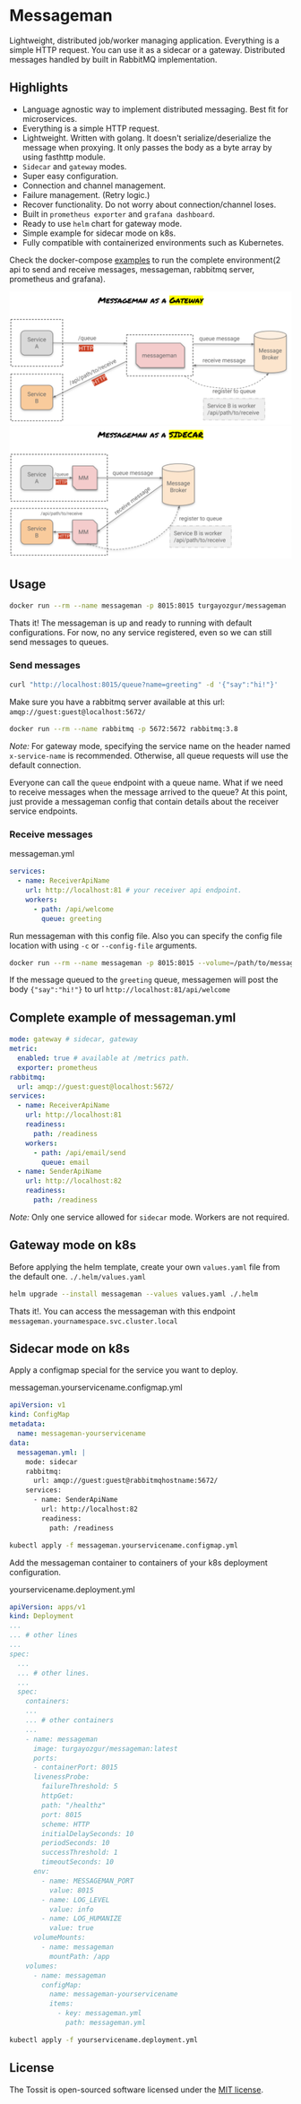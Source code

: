 # Messageman

Lightweight, distributed job/worker managing application. Everything is a simple HTTP request. You can use it as a sidecar or a gateway. Distributed messages handled by built in RabbitMQ implementation.

## Highlights

* Language agnostic way to implement distributed messaging. Best fit for microservices.
* Everything is a simple HTTP request.
* Lightweight. Written with golang. It doesn't serialize/deserialize the message when proxying. It only passes the body as a byte array by using fasthttp module.
* `Sidecar` and `gateway` modes.
* Super easy configuration.
* Connection and channel management.
* Failure management. (Retry logic.)
* Recover functionality. Do not worry about connection/channel loses.
* Built in `prometheus exporter` and `grafana dashboard`.
* Ready to use `helm` chart for gateway mode.
* Simple example for sidecar mode on k8s.
* Fully compatible with containerized environments such as Kubernetes.

Check the docker-compose [examples](examples/README.md) to run the complete environment(2 api to send and receive messages, messageman, rabbitmq server, prometheus and grafana).

![examples](docs/img/messageman-gateway.svg)
![examples](docs/img/messageman-sidecar.svg)

## Usage

```bash
docker run --rm --name messageman -p 8015:8015 turgayozgur/messageman
```

Thats it! The messageman is up and ready to running with default configurations. For now, no any service registered, even so we can still send messages to queues.

### Send messages

```bash
curl "http://localhost:8015/queue?name=greeting" -d '{"say":"hi!"}'
```

Make sure you have a rabbitmq server available at this url: `amqp://guest:guest@localhost:5672/`
```bash
docker run --rm --name rabbitmq -p 5672:5672 rabbitmq:3.8
```

*Note:* For gateway mode, specifying the service name on the header named `x-service-name` is recommended. Otherwise, all queue requests will use the default connection.

Everyone can call the `queue` endpoint with a queue name. What if we need to receive messages when the message arrived to the queue? At this point, just provide a messageman config that contain details about the receiver service endpoints.

### Receive messages

messageman.yml
```yaml
services:
  - name: ReceiverApiName
    url: http://localhost:81 # your receiver api endpoint.
    workers:
      - path: /api/welcome
        queue: greeting
```

Run messageman with this config file. Also you can specify the config file location with using `-c` or `--config-file` arguments.

```bash
docker run --rm --name messageman -p 8015:8015 --volume=/path/to/messageman.yml:/app/messageman.yml turgayozgur/messageman
```

If the message queued to the `greeting` queue, messagemen will post the body `{"say":"hi!"}` to url `http://localhost:81/api/welcome`

## Complete example of messageman.yml

```yaml
mode: gateway # sidecar, gateway
metric: 
  enabled: true # available at /metrics path.
  exporter: prometheus
rabbitmq:
  url: amqp://guest:guest@localhost:5672/
services:
  - name: ReceiverApiName
    url: http://localhost:81
    readiness:
      path: /readiness
    workers:
      - path: /api/email/send
        queue: email
  - name: SenderApiName
    url: http://localhost:82
    readiness:
      path: /readiness
```

*Note:* Only one service allowed for `sidecar` mode. Workers are not required.

## Gateway mode on k8s

Before applying the helm template, create your own `values.yaml` file from the default one. `./.helm/values.yaml`

```bash
helm upgrade --install messageman --values values.yaml ./.helm
```

Thats it!. You can access the messageman with this endpoint `messageman.yournamespace.svc.cluster.local`

## Sidecar mode on k8s

Apply a configmap special for the service you want to deploy.

messageman.yourservicename.configmap.yml
```yaml
apiVersion: v1
kind: ConfigMap
metadata:
  name: messageman-yourservicename
data:
  messageman.yml: |
    mode: sidecar
    rabbitmq:
      url: amqp://guest:guest@rabbitmqhostname:5672/
    services:
      - name: SenderApiName
        url: http://localhost:82
        readiness:
          path: /readiness
```

```bash
kubectl apply -f messageman.yourservicename.configmap.yml
```

Add the messageman container to containers of your k8s deployment configuration.

yourservicename.deployment.yml
```yaml
apiVersion: apps/v1
kind: Deployment
...
... # other lines
...
spec:
  ...
  ... # other lines.
  ...
  spec:
    containers:
    ...
    ... # other containers
    ...
    - name: messageman
      image: turgayozgur/messageman:latest
      ports:
      - containerPort: 8015
      livenessProbe:
        failureThreshold: 5
        httpGet:
        path: "/healthz"
        port: 8015
        scheme: HTTP
        initialDelaySeconds: 10
        periodSeconds: 10
        successThreshold: 1
        timeoutSeconds: 10
      env:
        - name: MESSAGEMAN_PORT
          value: 8015
        - name: LOG_LEVEL
          value: info
        - name: LOG_HUMANIZE
          value: true
      volumeMounts:
        - name: messageman
          mountPath: /app
    volumes:
      - name: messageman
        configMap:
          name: messageman-yourservicename
          items:
            - key: messageman.yml
              path: messageman.yml
```

```bash
kubectl apply -f yourservicename.deployment.yml
```

## License ##
The Tossit is open-sourced software licensed under the [MIT license](https://opensource.org/licenses/MIT).
